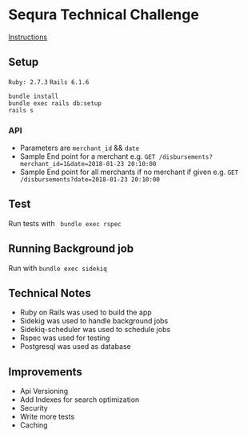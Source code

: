 # Sequra Technical Challenge
[Instructions](https://gist.github.com/francesc/33239117e4986459a9ff9f6ea64b4e80 "Instructions")

## Setup
`Ruby: 2.7.3`
`Rails 6.1.6` 


```shell
bundle install
bundle exec rails db:setup
rails s
```
### API 
* Parameters are `merchant_id` && `date`
* Sample End point for a merchant  e.g. `GET /disbursements?merchant_id=1&date=2018-01-23 20:10:00`
* Sample End point for all merchants if no merchant if given e.g.  `GET /disbursements?date=2018-01-23 20:10:00`

## Test
Run tests with ` bundle exec rspec` 

## Running Background job
Run with `bundle exec sidekiq`

## Technical Notes
* Ruby on Rails was used to build the app
* Sidekig was used to handle background jobs
* Sidekiq-scheduler was used to schedule jobs
* Rspec was used for testing
* Postgresql was used as database

## Improvements
* Api Versioning
* Add Indexes for search optimization
* Security
* Write more tests 
* Caching

